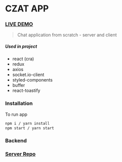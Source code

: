 # CZAT APP

### [LIVE DEMO](https://czat-appka.netlify.app/)

> Chat application from scratch - server and client

##### Used in project

- react (cra)
- redux
- axios
- socket.io-client
- styled-components
- buffer
- react-toastify

### Installation

To run app

```sh
npm i / yarn install
npm start / yarn start
```

### Backend

### [Server Repo](https://github.com/Zyar3k/real-chat__backend)
